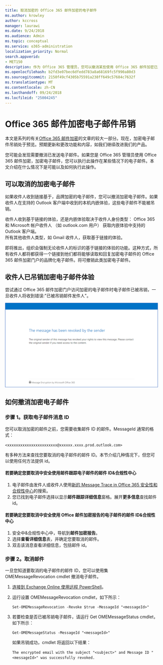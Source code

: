 ```yaml
---
title: 取消加密的 Office 365 邮件加密的电子邮件
ms.author: krowley
author: kccross
manager: laurawi
ms.date: 9/24/2018
ms.audience: Admin
ms.topic: conceptual
ms.service: o365-administration
localization_priority: Normal
search.appverid:
- MET150
description: 作为 Office 365 管理员，您可以撤消某些使用 Office 365 邮件加密已加密的电子邮件。
ms.openlocfilehash: b2fd3e07bec6dfedd783a8a68169fc5f990a80d3
ms.sourcegitcommit: 2150f49cf4305b75591a238ff649c57684c7632f
ms.translationtype: MT
ms.contentlocale: zh-CN
ms.lasthandoff: 09/24/2018
ms.locfileid: "25004245"
---
```

# <a name="office-365-message-encryption-email-revocation"></a>Office 365 邮件加密电子邮件吊销

本文是系列的有关[Office 365 邮件加密](ome.md)的文章的较大一部分。现在，加密电子邮件吊销处于预览。预期更新和更改功能和内容，如我们继续改进我们的产品。

您可能会发现需要撤消已发送电子邮件。如果您是 Office 365 管理员使用 Office 365 邮件加密，加密电子邮件，您可以执行此操作在某些情况下的电子邮件。本文介绍在什么情况下是可能以及如何执行此操作。
  
## <a name="encrypted-emails-that-you-can-revoke"></a>可以取消的加密电子邮件
如果收件人收到链接基于，品牌加密的电子邮件，您可以撤消加密电子邮件。如果收件人在支持的 Outlook 客户端中收到的本机内嵌体验，这些电子邮件不能被吊销。

收件人收到基于链接的体验，还是内嵌体验取决于收件人身份类型： Office 365 和 Microsoft 帐户收件人 （如 outlook.com 用户） 获取内嵌体验中支持的 Outlook 客户端。  
所有其他收件人类型，如 Gmail 收件人，获取基于链接的体验。 

即将推出，组织会强制无论收件人的标识的基于链接的体验的功能。这种方式，所有收件人都将都获得一个链接到他们都将能够读取和回复加密电子邮件的 Office 365 邮件加密门户的品牌化电子邮件。将可撤销此类加密电子邮件。 
  
## <a name="recipient-experience-for-revoked-encrypted-emails"></a>收件人已吊销加密电子邮件体验

尝试通过 Office 365 邮件加密门户访问加密的电子邮件时电子邮件已被吊销，一旦收件人将收到错误:"已被吊销邮件发件人"。

![显示已吊销的加密电子邮件的屏幕截图。](media/revoked-encrypted-email.png)
    
## <a name="how-to-revoke-an-encrypted-email"></a>如何撤消加密电子邮件

### <a name="step-1-obtain-the-message-id-of-the-email"></a>步骤 1。获取电子邮件消息 ID

您可以取消加密的邮件之前，您需要收集邮件 ID 的邮件。MessageId 通常的格式：

`<xxxxxxxxxxxxxxxxxxxxxxx@xxxxxx.xxxx.prod.outlook.com>`  

有多种方法来查找您要取消的电子邮件的邮件 ID。本节介绍几种情况下，但您可以使用任何方法提供 id。

  #### <a name="to-identify-the-message-id-of-the-email-you-want-to-revoke-by-using-message-trace-in-the-security-amp-compliance-center"></a>若要确定您要取消中安全使用邮件跟踪电子邮件的邮件 ID&amp;合规性中心

1. 电子邮件由发件人或收件人使用[新的 Message Trace in Office 365 安全性和合规性中心](https://blogs.technet.microsoft.com/exchange/2018/05/02/new-message-trace-in-office-365-security-compliance-center/)的搜索。
2. 您已找到电子邮件选择以显示**邮件跟踪详细信息**窗格。展开**更多信息**查找邮件 id。

  #### <a name="to-identify-the-message-id-of-the-email-you-want-to-revoke-by-using-office-message-encryption-reports-in-the-security-amp-compliance-center"></a>若要确定您要取消中安全使用 Office 邮件加密报告的电子邮件的邮件 ID&amp;合规性中心
1. 安全中&amp;合规性中心中，导航到**邮件加密报告**。
2. 选择**查看详细信息**表，并确定您要取消的邮件。 
3. 双击该消息查看详细信息，包括邮件 id。 

### <a name="step-2-revoke-the-mail"></a>步骤 2。取消邮件  

一旦您知道要取消的电子邮件的邮件 ID，您可以使用集 OMEMessageRevocation cmdlet 撤消电子邮件。 

1. [连接到 Exchange Online 使用远程 PowerShell](http://technet.microsoft.com/library/jj984289%28v=exchg.150%29.aspx)。
    
2. 运行设置 OMEMessageRevocation cmdlet，如下所示：
    
    ```
    Set-OMEMessageRevocation -Revoke $true -MessageId "<messageId>"
    ```  

3. 若要检查是否已被吊销电子邮件，请运行 Get OMEMessageStatus cmdlet，如下所示：
    
    ```
    Get-OMEMessageStatus -MessageId "<messageId>"
    ```  
    如果吊销成功，cmdlet 将返回以下结果：  

    ```The encrypted email with the subject "<subject>" and Message ID "<messageId>" was successfully revoked.```
